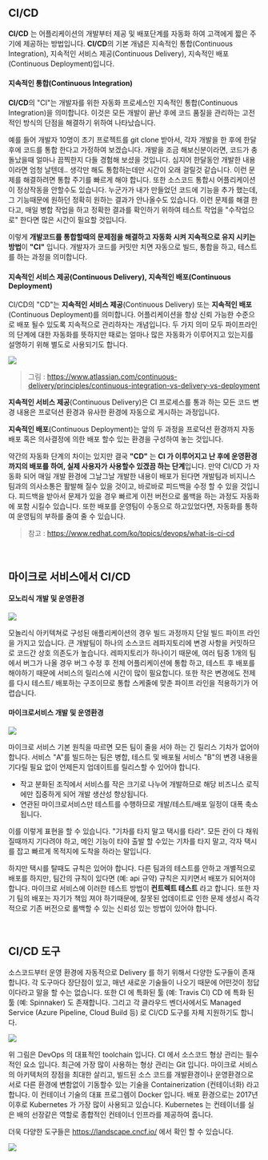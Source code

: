 ## CI/CD

**CI/CD** 는 어플리케이션의 개발부터 제공 및 배포단계를 자동화 하여 고객에게 짧은 주기에 제공하는 방법입니다. **CI/CD**의 기본 개념은 지속적인 통합(Continuous Integration), 지속적인 서비스 제공(Continuous Delivery), 지속적인 배포(Continuous Deployment)입니다. 

#### 지속적인 통합(Continuous Integration)

**CI/CD**의 "CI"는 개발자를 위한 자동화 프로세스인 지속적인 통합(Continuous Integration)을 의미합니다. 이것은 모든 개발이 끝난 후에 코드 품질을 관리하는 고전적인 방식의 단점을 해결하기 위하여 나타났습니다.  

예를 들어 개발자 10명이 초기 프로젝트를 git clone 받아서, 각자 개발을 한 후에 한달 후에 코드를 통합 한다고 가정하여 보겠습니다. 개발을 조금 해보신분이라면, 코드가 충돌났을때 얼마나 끔찍한지 다들 경험해 보셨을 것입니다. 심지어 한달동안 개발한 내용이라면 엄청 날텐데.. 생각만 해도 통합하는데만 시간이 오래 걸릴것 같습니다. 이런 문제를 해결하려면 통합 주기를 빠르게 해야 합니다. 
또한 소스코드 통합시 어플리케이션이 정상작동을 안할수도 있습니다. 누군가가 내가 만들었던 코드에 기능을 추가 했는데, 그 기능때문에 원하던 정확히 원하는 결과가 안나올수도 있습니다. 
이런 문제를 해결 한다고, 매일 병합 작업을 하고 정확한 결과를 확인하기 위하여 테스트 작업을 "수작업으로" 한다면 많은 시간이 필요할 것입니다.  

이렇게 **개발코드를 통합할때의 문제점을 해결하고 자동화 시켜 지속적으로 유지 시키는 방법**이 **"CI"** 입니다. 개발자가 코드를 커밋만 치면 자동으로 빌드, 통합을 하고, 테스트를 하는 과정을 의미합니다.  


#### 지속적인 서비스 제공(Continuous Delivery), 지속적인 배포(Continuous Deployment)

CI/CD의 "CD"는 **지속적인 서비스 제공**(Continuous Delivery) 또는 **지속적인 배포**(Continuous Deployment)를 의미합니다. 어플리케이션을 항상 신뢰 가능한 수준으로 배포 될수 있도록 지속적으로 관리하자는 개념입니다. 두 가지 의미 모두 파이프라인의 단계에 대한 자동화를 뜻하지만 때로는 얼마나 많은 자동화가 이루어지고 있는지를 설명하기 위해 별도로 사용되기도 합니다.

![](/img/03_Bizdevops/06/cicd01.png)
> 그림 : https://www.atlassian.com/continuous-delivery/principles/continuous-integration-vs-delivery-vs-deployment

**지속적인 서비스 제공**(Continuous Delivery)은 CI 프로세스를 통과 하는 모든 코드 변경 내용은 프로덕션 환경과 유사한 환경에 자동으로 게시하는 과정입니다.

**지속적인 배포**(Continuous Deployment)는 앞의 두 과정을 프로덕션 환경까지 자동 배포 혹은 의사결정에 의한 배포 할수 있는 환경을 구성하여 놓는 것입니다.

약간의 자동화 단계의 차이는 있지만 결국 **"CD"** 는 **CI 가 이루어지고 난 후에 운영환경 까지의 배포를 하여, 실제 사용자가 사용할수 있겠끔 하는 단계**입니다. 만약 CI/CD 가 자동화 되어 매일 개발 환경에 그날그날 개발한 내용이 배포가 된다면 개발팀과 비지니스 팀과의 의사소통은 활발해 질수 있을 것이고, 바로바로 피드백을 수정 할 수 있을 것입니다. 피드백을 받아서 문제가 있을 경우 빠르게 이전 버전으로 롤백을 하는 과정도 자동화에 포함 시킬수 있습니다. 또한 배포를 운영팀이 수동으로 하고있었다면, 자동화를 통하여 운영팀의 부하를 줄여 줄 수 있습니다. 

> 참고 : https://www.redhat.com/ko/topics/devops/what-is-ci-cd

<br/>

## 마이크로 서비스에서 CI/CD

#### 모노리식 개발 및 운영환경

![](/img/03_Bizdevops/06/ProcessChange1.png)

모놀리식 아키텍쳐로 구성된 애플리케이션의 경우 빌드 과정까지 단일 빌드 파이프 라인을 가지고 있습니다. 
큰 개발팀이 하나의 소스코드 레파지토리에 변경 사항을 커밋하므로 코드간 상호 의존도가 높습니다. 레파지토리가 하나이기 때문에, 여러 팀중 1개의 팀에서 버그가 나올 경우 버그 수정 후 전체 어플리케이션에 통합 하고, 테스트 후 배포를 해야하기 때문에 서비스의 릴리스에 시간이 많이 필요합니다. 또한 작은 변경에도 전제를 다시 테스트/ 배포하는 구조이므로 통합 스케줄에 맞춘 파이프 라인을 적용하기가 어렵습니다.

#### 마이크로서비스 개발 및 운영환경

![](/img/03_Bizdevops/06/ProcessChange2.png)

마이크로 서비스 기본 원칙을 따르면 모든 팀이 줄을 서야 하는 긴 릴리스 기차가 없어야 합니다. 서비스 "A"를 빌드하는 팀은 병합, 테스트 및 배포될 서비스 "B"의 변경 내용을 기다릴 필요 없이 언제든지 업데이트를 릴리스할 수 있어야 합니다. 

* 작고 분화된 조직에서 서비스를 작은 크기로 나누어 개발하므로 해당 비즈니스 로직에만 집중하게 되어 개발 생산성 향상됩니다.
* 연관된 마이크로서비스만 테스트를 수행하므로 개발/테스트/배포 일정이 대폭 축소됩니다.

이를 이렇게 표현을 할 수 있습니다. "기차를 타지 말고 택시를 타라". 모든 칸이 다 채워질때까지 기다려야 하고, 메인 기능이 타야 출발 할 수있는 기차를 타지 말고, 각자 택시를 잡고 빠르게 목적지에 도착을 하라는 말입니다. 

하지만 택시를 탈때도 규칙은 있어야 합니다. 다른 팀과의 테스트를 안하고 개별적으로 배포를 하지만, 팀간의 규칙이 있다면 (예: api 규약) 규칙은 지키면서 배포가 되어져야 합니다. 마이크로 서비스에 이러한 테스트 방법이 **컨트렉트 테스트** 라고 합니다. 또한 자기 팀의 배포는 자기가 책임 져야 하기때문에, 잘못된 업데이트로 인한 문제 생성시 즉각적으로 기존 버전으로 롤백할 수 있는 신뢰성 있는 방법이 있어야 합니다.

<br/>

## CI/CD 도구

소스코드부터 운영 환경에 자동적으로 Delivery 를 하기 위해서 다양한 도구들이 존재 합니다. 각 도구마다 장단점이 있고, 매년 새로운 기술들이 나오기 때문에 어떤것이 정답이다라고 말을 할 수는 없습니다. 또한 CI 에 특화된 툴 (예: Travis CI) CD 에 특화 된 툴 (예: Spinnaker) 도 존재합니다. 그리고 각 클라우드 벤더사에서도 Managed Service (Azure Pipeline, Cloud Build 등) 로 CI/CD 도구를 자체 지원하기도 합니다. 

![](/img/03_Bizdevops/06/cicd03.png)

위 그림은 DevOps 의 대표적인 toolchain 입니다. 
CI 에서 소스코드 형상 관리는 필수적인 요소 입니다. 최근에 가장 많이 사용하는 형상 관리는 Git 입니다. 
마이크로 서비스의 아키텍처의 장점을 최대한 살리고, 빌드된 소스 코드를 개발환경이나 운영환경으로 서로 다른 환경에 변함없이 기동할수 있는 기술을 Containerization (컨테이너화) 라고 합니다. 이 컨테이너 기술의 대표 프로그렘이 Docker 입니다. 
배포 환경으로는 2017년 이후로 Kubernetes 가 가장 많이 사용되고 있습니다. Kubernetes 는 컨테이너를 실은 배의 선장같은 역할로 종합적인 컨테이너 인프라를 제공하여 줍니다.

더욱 다양한 도구들은 https://landscape.cncf.io/ 에서 확인 할 수 있습니다.  

![](/img/03_Bizdevops/06/cicdTool03.png)
 
<br/>
